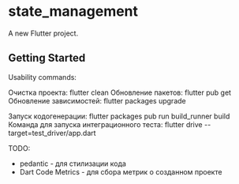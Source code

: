 # state_management

A new Flutter project.

## Getting Started


Usability commands:

Очистка проекта: flutter clean
Обновление пакетов: flutter pub get
Обновление зависимостей: flutter packages upgrade

Запуск кодогенерации: flutter packages pub run build_runner build
Команда для запуска интеграционного теста: flutter drive --target=test_driver/app.dart



TODO:
- pedantic           - для стилизации кода
- Dart Code Metrics  - для сбора метрик о созданном проекте 
